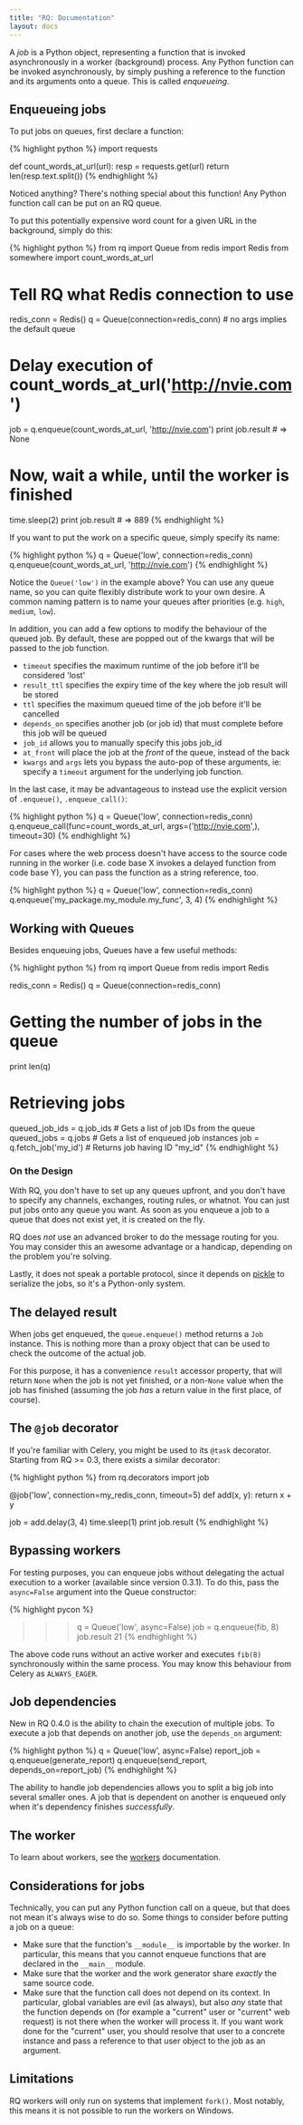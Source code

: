 ```yaml
---
title: "RQ: Documentation"
layout: docs
---
```


A _job_ is a Python object, representing a function that is invoked
asynchronously in a worker (background) process.  Any Python function can be
invoked asynchronously, by simply pushing a reference to the function and its
arguments onto a queue.  This is called _enqueueing_.


## Enqueueing jobs

To put jobs on queues, first declare a function:

{% highlight python %}
import requests

def count_words_at_url(url):
    resp = requests.get(url)
    return len(resp.text.split())
{% endhighlight %}

Noticed anything?  There's nothing special about this function!  Any Python
function call can be put on an RQ queue.

To put this potentially expensive word count for a given URL in the background,
simply do this:

{% highlight python %}
from rq import Queue
from redis import Redis
from somewhere import count_words_at_url

# Tell RQ what Redis connection to use
redis_conn = Redis()
q = Queue(connection=redis_conn)  # no args implies the default queue

# Delay execution of count_words_at_url('http://nvie.com')
job = q.enqueue(count_words_at_url, 'http://nvie.com')
print job.result   # => None

# Now, wait a while, until the worker is finished
time.sleep(2)
print job.result   # => 889
{% endhighlight %}

If you want to put the work on a specific queue, simply specify its name:

{% highlight python %}
q = Queue('low', connection=redis_conn)
q.enqueue(count_words_at_url, 'http://nvie.com')
{% endhighlight %}

Notice the `Queue('low')` in the example above?  You can use any queue name, so
you can quite flexibly distribute work to your own desire.  A common naming
pattern is to name your queues after priorities (e.g.  `high`, `medium`,
`low`).

In addition, you can add a few options to modify the behaviour of the queued
job. By default, these are popped out of the kwargs that will be passed to the
job function.

* `timeout` specifies the maximum runtime of the job before it'll be considered
  'lost'
* `result_ttl` specifies the expiry time of the key where the job result will
  be stored
* `ttl` specifies the maximum queued time of the job before it'll be cancelled
* `depends_on` specifies another job (or job id) that must complete before this
  job will be queued
* `job_id` allows you to manually specify this jobs job_id
* `at_front` will place the job at the *front* of the queue, instead of the
  back
* `kwargs` and `args` lets you bypass the auto-pop of these arguments, ie:
  specify a `timeout` argument for the underlying job function.

In the last case, it may be advantageous to instead use the explicit version of
`.enqueue()`, `.enqueue_call()`:

{% highlight python %}
q = Queue('low', connection=redis_conn)
q.enqueue_call(func=count_words_at_url,
               args=('http://nvie.com',),
               timeout=30)
{% endhighlight %}

For cases where the web process doesn't have access to the source code running
in the worker (i.e. code base X invokes a delayed function from code base Y),
you can pass the function as a string reference, too.

{% highlight python %}
q = Queue('low', connection=redis_conn)
q.enqueue('my_package.my_module.my_func', 3, 4)
{% endhighlight %}


## Working with Queues

Besides enqueuing jobs, Queues have a few useful methods:

{% highlight python %}
from rq import Queue
from redis import Redis

redis_conn = Redis()
q = Queue(connection=redis_conn) 

# Getting the number of jobs in the queue
print len(q)

# Retrieving jobs
queued_job_ids = q.job_ids # Gets a list of job IDs from the queue
queued_jobs = q.jobs # Gets a list of enqueued job instances
job = q.fetch_job('my_id') # Returns job having ID "my_id"
{% endhighlight %}

### On the Design

With RQ, you don't have to set up any queues upfront, and you don't have to
specify any channels, exchanges, routing rules, or whatnot.  You can just put
jobs onto any queue you want.  As soon as you enqueue a job to a queue that
does not exist yet, it is created on the fly.

RQ does _not_ use an advanced broker to do the message routing for you.  You
may consider this an awesome advantage or a handicap, depending on the problem
you're solving.

Lastly, it does not speak a portable protocol, since it depends on [pickle][p]
to serialize the jobs, so it's a Python-only system.


## The delayed result

When jobs get enqueued, the `queue.enqueue()` method returns a `Job` instance.
This is nothing more than a proxy object that can be used to check the outcome
of the actual job.

For this purpose, it has a convenience `result` accessor property, that
will return `None` when the job is not yet finished, or a non-`None` value when
the job has finished (assuming the job _has_ a return value in the first place,
of course).


## The `@job` decorator
If you're familiar with Celery, you might be used to its `@task` decorator.
Starting from RQ >= 0.3, there exists a similar decorator:

{% highlight python %}
from rq.decorators import job

@job('low', connection=my_redis_conn, timeout=5)
def add(x, y):
    return x + y

job = add.delay(3, 4)
time.sleep(1)
print job.result
{% endhighlight %}


## Bypassing workers

For testing purposes, you can enqueue jobs without delegating the actual
execution to a worker (available since version 0.3.1).  To do this, pass the
`async=False` argument into the Queue constructor:

{% highlight pycon %}
>>> q = Queue('low', async=False)
>>> job = q.enqueue(fib, 8)
>>> job.result
21
{% endhighlight %}

The above code runs without an active worker and executes `fib(8)`
synchronously within the same process.  You may know this behaviour from Celery
as `ALWAYS_EAGER`.


## Job dependencies

New in RQ 0.4.0 is the ability to chain the execution of multiple jobs.
To execute a job that depends on another job, use the `depends_on` argument:

{% highlight python %}
q = Queue('low', async=False)
report_job = q.enqueue(generate_report)
q.enqueue(send_report, depends_on=report_job)
{% endhighlight %}

The ability to handle job dependencies allows you to split a big job into
several smaller ones. A job that is dependent on another is enqueued only when
it's dependency finishes *successfully*.


## The worker

To learn about workers, see the [workers][w] documentation.

[w]: {{site.baseurl}}docs/workers/


## Considerations for jobs

Technically, you can put any Python function call on a queue, but that does not
mean it's always wise to do so.  Some things to consider before putting a job
on a queue:

* Make sure that the function's `__module__` is importable by the worker.  In
  particular, this means that you cannot enqueue functions that are declared in
  the `__main__` module.
* Make sure that the worker and the work generator share _exactly_ the same
  source code.
* Make sure that the function call does not depend on its context.  In
  particular, global variables are evil (as always), but also _any_ state that
  the function depends on (for example a "current" user or "current" web
  request) is not there when the worker will process it.  If you want work done
  for the "current" user, you should resolve that user to a concrete instance
  and pass a reference to that user object to the job as an argument.


## Limitations

RQ workers will only run on systems that implement `fork()`.  Most notably,
this means it is not possible to run the workers on Windows.


[m]: http://pypi.python.org/pypi/mailer
[p]: http://docs.python.org/library/pickle.html

